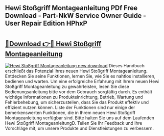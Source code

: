 ## Hewi Stoßgriff Montageanleitung PDf Free Download - Part-NkW Service Owner Guide - User Repair Edition HPhxP

# <h2><a href="http://df6uwn6.blite.top/?on=Hewi+Sto%c3%9fgriff+Montageanleitung">🔗Download 👉🔴 Hewi Stoßgriff Montageanleitung</a></h2>

[![Hewi Stoßgriff Montageanleitung new download](https://i.imgur.com/lujVjoI.png)](http://df6uwn6.blite.top/?on=Hewi+Sto%c3%9fgriff+Montageanleitung)
Dieses Handbuch erschließt das Potenzial Ihres neuen Hewi Stoßgriff Montageanleitung. Entdecken Sie seine Funktionen, lernen Sie, wie Sie es nahtlos installieren, bedienen und warten. Um eine erfolgreiche Erfahrung mit Ihrem neuen Hewi Stoßgriff Montageanleitung zu gewährleisten, lesen Sie diese Bedienungsanleitung bitte vor dem Gebrauch sorgfältig durch. Es enthält wichtige Informationen zu Produkteinrichtung, Betrieb, Wartung und Fehlerbehebung, um sicherzustellen, dass Sie das Produkt effektiv und effizient nutzen können. Liste der Funktionen sind nur einige der bemerkenswerten Funktionen, die in Ihrem neuen Hewi Stoßgriff Montageanleitung verfügbar sind. Bitte halten Sie uns auf dem Laufenden Hewi Stoßgriff MontageanleitungD. Teilen Sie Ihr Feedback und Ihre Vorschläge mit, um unsere Produkte und Dienstleistungen zu verbessern.
